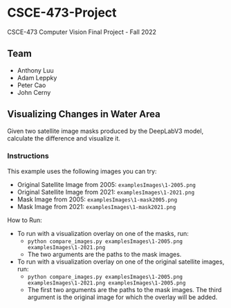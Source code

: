 # CSCE-473-Project
CSCE-473 Computer Vision Final Project - Fall 2022

## Team
- Anthony Luu
- Adam Leppky
- Peter Cao
- John Cerny

## Visualizing Changes in Water Area
Given two satellite image masks produced by the DeepLabV3 model, calculate the difference and visualize it.

### Instructions
This example uses the following images you can try:
- Original Satellite Image from 2005: `examplesImages\1-2005.png`
- Original Satellite Image from 2021: `examplesImages\1-2021.png`
- Mask Image from 2005: `examplesImages\1-mask2005.png`
- Mask Image from 2021: `examplesImages\1-mask2021.png`

How to Run:
- To run with a visualization overlay on one of the masks, run:
  - `python compare_images.py examplesImages\1-2005.png examplesImages\1-2021.png`
  - The two arguments are the paths to the mask images.
- To run with a visualization overlay on one of the original satellite images, run:
  - `python compare_images.py examplesImages\1-2005.png examplesImages\1-2021.png examplesImages\1-2005.png`
  - The first two arguments are the paths to the mask images. The third argument is the original image for which the overlay will be added.
